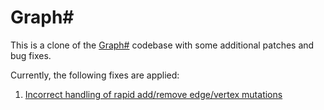 # Graph#

This is a clone of the [Graph#](http://graphsharp.codeplex.com/) codebase with some additional patches and bug fixes.

Currently, the following fixes are applied:

1. [Incorrect handling of rapid add/remove edge/vertex mutations](http://graphsharp.codeplex.com/workitem/8285)
